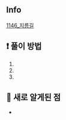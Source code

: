 ## Info
<a href="https://www.acmicpc.net/problem/1926" rel="nofollow">1146_지름길</a>

## ❗ 풀이 방법
1. 
2. 
3. 

## 🙂 새로 알게된 점

* 

